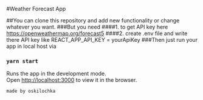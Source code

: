 #Weather Forecast App

##You can clone this repository and add new functionality or change whatever you want.
###But you need 
####1. to get API key here https://openweathermap.org/forecast5 
####2. create .env file and write there API key like REACT_APP_API_KEY = yourApiKey
###Then just run your app in local host via 

### `yarn start`

Runs the app in the development mode.\
Open [http://localhost:3000](http://localhost:3000) to view it in the browser.

`made by oskilochka`
